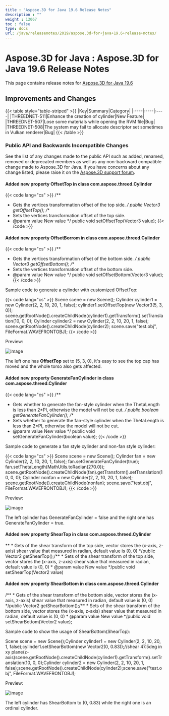 ```yaml
---
title : "Aspose.3D for Java 19.6 Release Notes" 
description : "" 
weight : 12067 
toc : false
type: docs
url: /java/releasenotes/2019/aspose.3d+for+java+19.6+release+notes/
---
```


# Aspose.3D for Java : Aspose.3D for Java 19.6 Release Notes


This page contains release notes for [Aspose.3D for Java 19.6](https://repository.aspose.com/webapp/#/artifacts/browse/tree/General/repo/com/aspose/aspose-3d/19.6)

## Improvements and Changes

{{< table style="table-striped" >}}
|Key|Summary|Category|
|:----|:----|:----|
|THREEDNET-511|Enhance the creation of cylinder|New Feature|
|THREEDNET-507|Lose some materials while opening the RVM file|Bug|
|THREEDNET-508|The system may fail to allocate descriptor set sometimes in Vulkan renderer|Bug|
{{< /table >}}

### Public API and Backwards Incompatible Changes

See the list of any changes made to the public API such as added, renamed, removed or deprecated members as well as any non-backward compatible change made to Aspose.3D for Java. If you have concerns about any change listed, please raise it on the [Aspose.3D support forum](https://forum.aspose.com/c/3d).

#### Added new property OffsetTop in class com.aspose.threed.Cylinder

{{< code lang="cs" >}}
/**
 * Gets the vertices transformation offset of the top side.
 */
public Vector3 getOffsetTop();
/**
 * Sets the vertices transformation offset of the top side.
 * @param value New value
 */
public void setOffsetTop(Vector3 value);
{{< /code >}}

#### Added new property OffsetBorrom in class com.aspose.threed.Cylinder

{{< code lang="cs" >}}
/**
 * Gets the vertices transformation offset of the bottom side.
 */
public Vector3 getOffsetBottom();
/**
 * Sets the vertices transformation offset of the bottom side.
 * @param value New value
 */
public void setOffsetBottom(Vector3 value);
{{< /code >}}

Sample code to generate a cylinder with customized OffsetTop:

{{< code lang="cs" >}}
Scene scene = new Scene();
Cylinder cylinder1 = new Cylinder(2, 2, 10, 20, 1, false);
cylinder1.setOffsetTop(new Vector3(5, 3, 0));
scene.getRootNode().createChildNode(cylinder1).getTransform().setTranslation(10, 0, 0);
Cylinder cylinder2 = new Cylinder(2, 2, 10, 20, 1, false);
scene.getRootNode().createChildNode(cylinder2);
scene.save("test.obj", FileFormat.WAVEFRONTOBJ);
{{< /code >}}

Preview:

![image](https://docs2.aspose.com/3d/java/attachments/89981429/90112037.png)

The left one has **OffsetTop** set to (5, 3, 0), it's easy to see the top cap has moved and the whole torso also gets affected.

#### Added new property GenerateFanCylinder in class com.aspose.threed.Cylinder

{{< code lang="cs" >}}
/**
 * Gets whether to generate the fan-style cylinder when the ThetaLength is less than 2*PI, otherwise the model will not be cut.
 */
public boolean getGenerateFanCylinder();
/**
 * Sets whether to generate the fan-style cylinder when the ThetaLength is less than 2*PI, otherwise the model will not be cut.
 * @param value New value
 */
public void setGenerateFanCylinder(boolean value);
{{< /code >}}

Sample code to generate a fan style cylinder and non-fan style cylinder:

{{< code lang="cs" >}}
Scene scene = new Scene();
Cylinder fan = new Cylinder(2, 2, 10, 20, 1, false);
fan.setGenerateFanCylinder(true);
fan.setThetaLength(MathUtils.toRadian(270.0));
scene.getRootNode().createChildNode(fan).getTransform().setTranslation(10, 0, 0);
Cylinder nonfan = new Cylinder(2, 2, 10, 20, 1, false);
scene.getRootNode().createChildNode(nonfan);
scene.save("test.obj", FileFormat.WAVEFRONTOBJ);
{{< /code >}}

Preview:

![image](https://docs2.aspose.com/3d/java/attachments/89981429/90112038.png)

The left cylinder has GenerateFanCylinder = false and the right one has GenerateFanCylinder = true.

#### Added new property ShearTop in class com.aspose.threed.Cylinder

\*\* \* Gets of the shear transform of the top side, vector stores the (x-axis, z-axis) shear value that measured in radian, default value is (0, 0) \*/public Vector2 getShearTop();/\*\* \* Sets of the shear transform of the top side, vector stores the (x-axis, z-axis) shear value that measured in radian, default value is (0, 0) \* @param value New value \*/public void setShearTop(Vector2 value)

#### Added new property ShearBottom in class com.aspose.threed.Cylinder

/\*\* \* Gets of the shear transform of the bottom side, vector stores the (x-axis, z-axis) shear value that measured in radian, default value is (0, 0) \*/public Vector2 getShearBottom();/\*\* \* Sets of the shear transform of the bottom side, vector stores the (x-axis, z-axis) shear value that measured in radian, default value is (0, 0) \* @param value New value \*/public void setShearBottom(Vector2 value);

Sample code to show the usage of ShearBottom(ShearTop):

Scene scene = new Scene();Cylinder cylinder1 = new Cylinder(2, 2, 10, 20, 1, false);cylinder1.setShearBottom(new Vector2(0, 0.83));//shear 47.5deg in xy plane(z-axis)scene.getRootNode().createChildNode(cylinder1).getTransform().setTranslation(10, 0, 0);Cylinder cylinder2 = new Cylinder(2, 2, 10, 20, 1, false);scene.getRootNode().createChildNode(cylinder2);scene.save("test.obj", FileFormat.WAVEFRONTOBJ);

Preview:

![image](https://docs2.aspose.com/3d/java/attachments/89981429/90112039.png)

The left cylinder has ShearBottom to (0, 0.83) while the right one is an ordinal cylinder.

